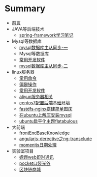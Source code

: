 # Summary

* [前言](README.md)
* JAVA等后端技术
   * [spring-framework学习笔记](java/spring-framework学习笔记.md)
* Mysql等数据库
   * [mysql数据库主从同步-一](mysql/mysql数据库主从同步-一.md)
   * Mysql等数据库
    * [常用开发软件](linux/centos/常用开发软件.md)
   * [mysql数据库主从同步-二](mysql/mysql数据库主从同步-二.md)
* linux服务器
   * [常用命令](linux/command/linux常用命令.md)
   * [偏僻操作](linux/command/linux偏僻操作.md)
   * [常用开发软件](linux/centos/常用开发软件.md)
   * [aliyun服务器相关](linux/centos/aliyun服务器相关.md)
   * [centos7配置后端基础环境](linux/centos/centos7-3配置java-tomcat-nginx等基础环境.md)
   * [fastdfs-nginx搭建简单图床](linux/centos/fastdfs-nginx搭建简单图床.md)
   * [在ubuntu上解压安装mysql](linux/ubuntu/在ubuntu上解压安装mysql.md)
   * [ubuntu扁平化主题flatabulous](linux/ubuntu/ubuntu14-04扁平化主题flatabulous.md)
* 大前端
   * [frontEndBaseKnowledge](front-end/frontEndBaseKnowledge.md)
   * [angularjs-derective之ng-transclude](front-end/angularjs-derective之ng-transclude.md)
   * [momentjs日期处理](front-end/momentjs日期处理.md)
* 实验室项目
   * [嫦娥web即时通讯](lab-project/changE/嫦娥web即时通讯.md)
   * [pocket口袋光谷](lab-project/pocket/pocket口袋光谷.md)
   * [区块链商城](lab-project/pocket/区块链商城.md)